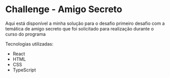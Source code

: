 # Challenge - Amigo Secreto

Aqui está disponível a minha solução para o desafio primeiro desafio com a temática de amigo secreto que foi solicitado para realização durante o curso do programa

Tecnologias utilizadas:

- React
- HTML
- CSS
- TypeScript